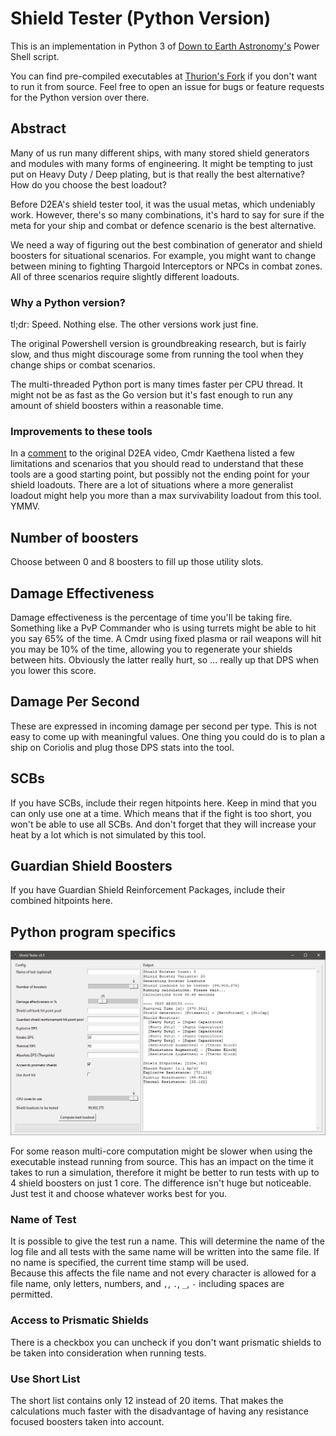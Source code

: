 # Shield Tester (Python Version)

This is an implementation in Python 3 of [Down to Earth Astronomy's](https://github.com/DownToEarthAstronomy/D2EA_Shield_tester) Power Shell script.

You can find pre-compiled executables at [Thurion's Fork](https://github.com/Thurion/D2EA_Shield_tester/releases) if you don't want to run it from source. Feel free to open an issue for bugs or feature requests for the Python version over there.

## Abstract

Many of us run many different ships, with many stored shield generators and modules with many forms of engineering. It might be tempting to just put on Heavy Duty / Deep plating, but is that really the best alternative? How do you choose the best loadout? 

Before D2EA's shield tester tool, it was the usual metas, which undeniably work. However, there's so many combinations, it's hard to say for sure if the meta for your ship and combat or defence scenario is the best alternative. 

We need a way of figuring out the best combination of generator and shield boosters for situational scenarios. For example, you might want to change between mining to fighting Thargoid Interceptors or NPCs in combat zones. All of three scenarios require slightly different loadouts. 

### Why a Python version? 

tl;dr: Speed. Nothing else. The other versions work just fine. 

The original Powershell version is groundbreaking research, but is fairly slow, and thus might discourage some from running the tool when they change ships or combat scenarios. 

The multi-threaded Python port is many times faster per CPU thread. It might not be as fast as the Go version but it's fast enough to run any amount of shield boosters within a reasonable time.

### Improvements to these tools

In a [comment](https://www.youtube.com/watch?v=87DMWz8IeEE&lc=Ugz-fl387Mi0ePTFCZ94AaABAg) to the original D2EA video, Cmdr Kaethena listed a few limitations and scenarios that you should read to understand that these tools are a good starting point, but possibly not the ending point for your shield loadouts. There are a lot of situations where a more generalist loadout might help you more than a max survivability loadout from this tool. YMMV. 

## Number of boosters

Choose between 0 and 8 boosters to fill up those utility slots. 

## Damage Effectiveness

Damage effectiveness is the percentage of time you'll be taking fire. Something like a PvP Commander who is using turrets might
be able to hit you say 65% of the time. A Cmdr using fixed plasma or rail weapons will hit you may be 10% of the time, allowing 
you to regenerate your shields between hits. Obviously the latter really hurt, so ... really up that DPS when you lower this score.

## Damage Per Second

These are expressed in incoming damage per second per type. This is not easy to come up with meaningful values. One thing you could do is to plan a ship on Coriolis and plug those DPS stats into the tool.

## SCBs

If you have SCBs, include their regen hitpoints here. Keep in mind that you can only use one at a time. Which means that if the fight is too short, you won't be able to use all SCBs. And don't forget that they will increase your heat by a lot which is not simulated by this tool.

## Guardian Shield Boosters

If you have Guardian Shield Reinforcement Packages, include their combined hitpoints here. 

## Python program specifics

![](interface.png)

For some reason multi-core computation might be slower when using the executable instead running from source.
This has an impact on the time it takes to run a simulation, therefore it might be better to run tests with up to 4 shield boosters on just 1 core.
The difference isn't huge but noticeable. Just test it and choose whatever works best for you.

### Name of Test

It is possible to give the test run a name. This will determine the name of the log file and all tests with the same name will be written into the same file. If no name is specified, the current time stamp will be used.\
Because this affects the file name and not every character is allowed for a file name, only letters, numbers, and `,`, `.`, `_`, `-` including spaces are permitted. 

### Access to Prismatic Shields

There is a checkbox you can uncheck if you don't want prismatic shields to be taken into consideration when running tests.

### Use Short List

The short list contains only 12 instead of 20 items. That makes the calculations much faster with the disadvantage of having any resistance focused boosters taken into account.
